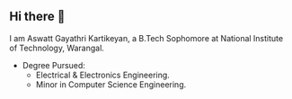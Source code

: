 ## Hi there 👋

<!--
**codernotfound-219/codernotfound-219** is a ✨ _special_ ✨ repository because its `README.md` (this file) appears on your GitHub profile.

Here are some ideas to get you started:

- 🔭 I’m currently working on ...
- 🌱 I’m currently learning ...
- 👯 I’m looking to collaborate on ...
- 🤔 I’m looking for help with ...
- 💬 Ask me about ...
- 📫 How to reach me: ...
- 😄 Pronouns: ...
- ⚡ Fun fact: ...
-->
I am Aswatt Gayathri Kartikeyan, a B.Tech Sophomore at National Institute of Technology, Warangal.

- Degree Pursued:
    - Electrical & Electronics Engineering.
    - Minor in Computer Science Engineering.
